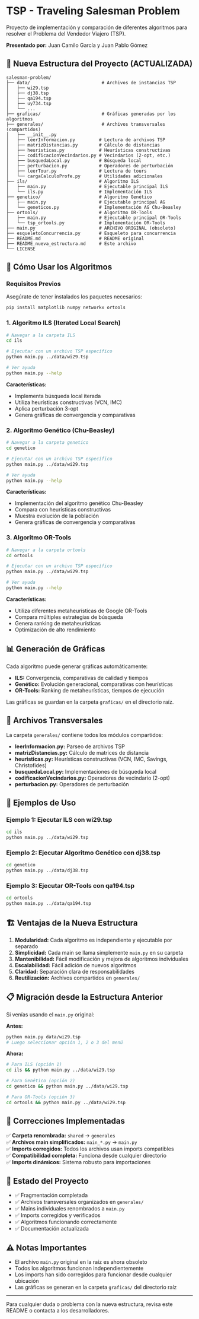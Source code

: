 # TSP - Traveling Salesman Problem

Proyecto de implementación y comparación de diferentes algoritmos para resolver el Problema del Vendedor Viajero (TSP).

**Presentado por:** Juan Camilo García y Juan Pablo Gómez

## 📁 Nueva Estructura del Proyecto (ACTUALIZADA)

```
salesman-problem/
├── data/                           # Archivos de instancias TSP
│   ├── wi29.tsp
│   ├── dj38.tsp
│   ├── qa194.tsp
│   ├── uy734.tsp
│   └── ...
├── graficas/                       # Gráficas generadas por los algoritmos
├── generales/                      # Archivos transversales (compartidos)
│   ├── __init__.py
│   ├── leerInformacion.py         # Lectura de archivos TSP
│   ├── matrizDistancias.py        # Cálculo de distancias
│   ├── heuristicas.py             # Heurísticas constructivas
│   ├── codificacionVecindarios.py # Vecindarios (2-opt, etc.)
│   ├── busquedaLocal.py           # Búsqueda local
│   ├── perturbacion.py            # Operadores de perturbación
│   ├── leerTour.py                # Lectura de tours
│   └── cargaCalculoProfe.py       # Utilidades adicionales
├── ils/                           # Algoritmo ILS
│   ├── main.py                    # Ejecutable principal ILS
│   └── ils.py                     # Implementación ILS
├── genetico/                      # Algoritmo Genético
│   ├── main.py                    # Ejecutable principal AG
│   └── geneticos.py               # Implementación AG Chu-Beasley
├── ortools/                       # Algoritmo OR-Tools
│   ├── main.py                    # Ejecutable principal OR-Tools
│   └── tsp_ortools.py             # Implementación OR-Tools
├── main.py                        # ARCHIVO ORIGINAL (obsoleto)
├── esqueletoConcurrencia.py       # Esqueleto para concurrencia
├── README.md                      # README original
├── README_nueva_estructura.md     # Este archivo
└── LICENSE
```

## 🚀 Cómo Usar los Algoritmos

### Requisitos Previos

Asegúrate de tener instalados los paquetes necesarios:

```bash
pip install matplotlib numpy networkx ortools
```

### 1. Algoritmo ILS (Iterated Local Search)

```bash
# Navegar a la carpeta ILS
cd ils

# Ejecutar con un archivo TSP específico
python main.py ../data/wi29.tsp

# Ver ayuda
python main.py --help
```

**Características:**

- Implementa búsqueda local iterada
- Utiliza heurísticas constructivas (VCN, IMC)
- Aplica perturbación 3-opt
- Genera gráficas de convergencia y comparativas

### 2. Algoritmo Genético (Chu-Beasley)

```bash
# Navegar a la carpeta genetico
cd genetico

# Ejecutar con un archivo TSP específico
python main.py ../data/wi29.tsp

# Ver ayuda
python main.py --help
```

**Características:**

- Implementación del algoritmo genético Chu-Beasley
- Compara con heurísticas constructivas
- Muestra evolución de la población
- Genera gráficas de convergencia y comparativas

### 3. Algoritmo OR-Tools

```bash
# Navegar a la carpeta ortools
cd ortools

# Ejecutar con un archivo TSP específico
python main.py ../data/wi29.tsp

# Ver ayuda
python main.py --help
```

**Características:**

- Utiliza diferentes metaheurísticas de Google OR-Tools
- Compara múltiples estrategias de búsqueda
- Genera ranking de metaheurísticas
- Optimización de alto rendimiento

## 📊 Generación de Gráficas

Cada algoritmo puede generar gráficas automáticamente:

- **ILS:** Convergencia, comparativas de calidad y tiempos
- **Genético:** Evolución generacional, comparativas con heurísticas
- **OR-Tools:** Ranking de metaheurísticas, tiempos de ejecución

Las gráficas se guardan en la carpeta `graficas/` en el directorio raíz.

## 🔧 Archivos Transversales

La carpeta `generales/` contiene todos los módulos compartidos:

- **leerInformacion.py:** Parseo de archivos TSP
- **matrizDistancias.py:** Cálculo de matrices de distancia
- **heuristicas.py:** Heurísticas constructivas (VCN, IMC, Savings, Christofides)
- **busquedaLocal.py:** Implementaciones de búsqueda local
- **codificacionVecindarios.py:** Operadores de vecindario (2-opt)
- **perturbacion.py:** Operadores de perturbación

## 📝 Ejemplos de Uso

### Ejemplo 1: Ejecutar ILS con wi29.tsp

```bash
cd ils
python main.py ../data/wi29.tsp
```

### Ejemplo 2: Ejecutar Algoritmo Genético con dj38.tsp

```bash
cd genetico
python main.py ../data/dj38.tsp
```

### Ejemplo 3: Ejecutar OR-Tools con qa194.tsp

```bash
cd ortools
python main.py ../data/qa194.tsp
```

## 🏗️ Ventajas de la Nueva Estructura

1. **Modularidad:** Cada algoritmo es independiente y ejecutable por separado
2. **Simplicidad:** Cada main se llama simplemente `main.py` en su carpeta
3. **Mantenibilidad:** Fácil modificación y mejora de algoritmos individuales
4. **Escalabilidad:** Fácil adición de nuevos algoritmos
5. **Claridad:** Separación clara de responsabilidades
6. **Reutilización:** Archivos compartidos en `generales/`

## 📋 Migración desde la Estructura Anterior

Si venías usando el `main.py` original:

**Antes:**

```bash
python main.py data/wi29.tsp
# Luego seleccionar opción 1, 2 o 3 del menú
```

**Ahora:**

```bash
# Para ILS (opción 1)
cd ils && python main.py ../data/wi29.tsp

# Para Genético (opción 2)
cd genetico && python main.py ../data/wi29.tsp

# Para OR-Tools (opción 3)
cd ortools && python main.py ../data/wi29.tsp
```

## 🔧 Correcciones Implementadas

✅ **Carpeta renombrada:** `shared` → `generales`  
✅ **Archivos main simplificados:** `main_*.py` → `main.py`  
✅ **Imports corregidos:** Todos los archivos usan imports compatibles  
✅ **Compatibilidad completa:** Funciona desde cualquier directorio  
✅ **Imports dinámicos:** Sistema robusto para importaciones

## 🚦 Estado del Proyecto

- ✅ Fragmentación completada
- ✅ Archivos transversales organizados en `generales/`
- ✅ Mains individuales renombrados a `main.py`
- ✅ Imports corregidos y verificados
- ✅ Algoritmos funcionando correctamente
- ✅ Documentación actualizada

## ⚠️ Notas Importantes

- El archivo `main.py` original en la raíz es ahora obsoleto
- Todos los algoritmos funcionan independientemente
- Los imports han sido corregidos para funcionar desde cualquier ubicación
- Las gráficas se generan en la carpeta `graficas/` del directorio raíz

---

Para cualquier duda o problema con la nueva estructura, revisa este README o contacta a los desarrolladores.
